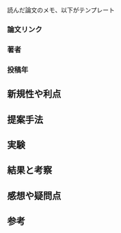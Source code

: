 読んだ論文のメモ、以下がテンプレート

### 論文リンク

### 著者

### 投稿年

## 新規性や利点

## 提案手法

## 実験

## 結果と考察

## 感想や疑問点

## 参考
